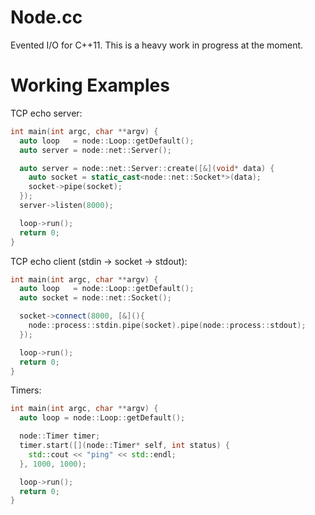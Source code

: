 Node.cc
=======
Evented I/O for C++11. This is a heavy work in progress at the moment.

Working Examples
================

TCP echo server:
```c++
int main(int argc, char **argv) {
  auto loop   = node::Loop::getDefault();
  auto server = node::net::Server();

  auto server = node::net::Server::create([&](void* data) {
    auto socket = static_cast<node::net::Socket*>(data);
    socket->pipe(socket);
  });
  server->listen(8000);

  loop->run();
  return 0;
}
```

TCP echo client (stdin -> socket -> stdout):
```c++
int main(int argc, char **argv) {
  auto loop   = node::Loop::getDefault();
  auto socket = node::net::Socket();

  socket->connect(8000, [&](){
    node::process::stdin.pipe(socket).pipe(node::process::stdout);
  });

  loop->run();
  return 0;
}
```

Timers:
```c++
int main(int argc, char **argv) {
  auto loop = node::Loop::getDefault();

  node::Timer timer;
  timer.start([](node::Timer* self, int status) {
    std::cout << "ping" << std::endl;
  }, 1000, 1000);

  loop->run();
  return 0;
}
```